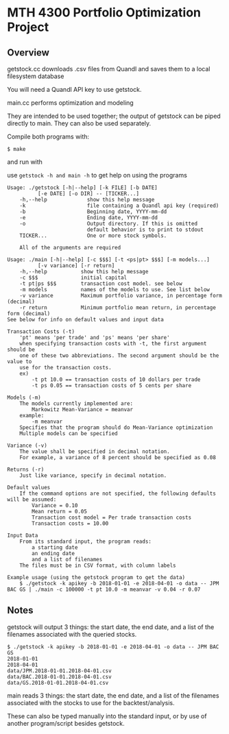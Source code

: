 # MTH 4300 Portfolio Optimization Project

## Overview

getstock.cc downloads .csv files from
Quandl and saves them to a local filesystem database

You will need a Quandl API key to use getstock.

main.cc performs optimization and modeling

They are intended to be used together; the output of getstock
can be piped directly to main. They can also be used separately.

Compile both programs with:

```
$ make
```

and run with

use ```getstock -h and main -h``` to get help on using the programs

```
Usage: ./getstock [-h|--help] [-k FILE] [-b DATE]
          [-e DATE] [-o DIR] -- [TICKER...]
    -h,--help             show this help message
    -k                    file containing a Quandl api key (required)
    -b                    Beginning date, YYYY-mm-dd
    -e                    Ending date, YYYY-mm-dd
    -o                    Output directory. If this is omitted
                          default behavior is to print to stdout
    TICKER...             One or more stock symbols.

    All of the arguments are required
```
```
Usage: ./main [-h|--help] [-c $$$] [-t <ps|pt> $$$] [-m models...]
          [-v variance] [-r return]
    -h,--help           show this help message
    -c $$$              initial capital
    -t pt|ps $$$        transaction cost model. see below
    -m models           names of the models to use. See list below
    -v variance         Maximum portfolio variance, in percentage form (decimal)
    -r return           Minimum portfolio mean return, in percentage form (decimal)
See below for info on default values and input data

Transaction Costs (-t)
    'pt' means 'per trade' and 'ps' means 'per share'
    when specifying transaction costs with -t, the first argument should be
    one of these two abbreviations. The second argument should be the value to
    use for the transaction costs.
    ex)
        -t pt 10.0 == transaction costs of 10 dollars per trade
        -t ps 0.05 == transaction costs of 5 cents per share

Models (-m)
    The models currently implemented are:
        Markowitz Mean-Variance = meanvar
    example:
        -m meanvar
    Specifies that the program should do Mean-Variance optimization
    Multiple models can be specified

Variance (-v)
    The value shall be specified in decimal notation.
    For example, a variance of 8 percent should be specified as 0.08

Returns (-r)
    Just like variance, specify in decimal notation.

Default values
    If the command options are not specified, the following defaults will be assumed:
        Variance = 0.10
        Mean return = 0.05
        Transaction cost model = Per trade transaction costs
        Transaction costs = 10.00

Input Data
    From its standard input, the program reads:
        a starting date
        an ending date
        and a list of filenames
    The files must be in CSV format, with column labels

Example usage (using the getstock program to get the data)
    $ ./getstock -k apikey -b 2018-01-01 -e 2018-04-01 -o data -- JPM BAC GS | ./main -c 100000 -t pt 10.0 -m meanvar -v 0.04 -r 0.07
```

## Notes

getstock will output 3 things: the start date, the end date, and a list of the filenames associated
with the queried stocks.

```
$ ./getstock -k apikey -b 2018-01-01 -e 2018-04-01 -o data -- JPM BAC GS
2018-01-01
2018-04-01
data/JPM.2018-01-01.2018-04-01.csv
data/BAC.2018-01-01.2018-04-01.csv
data/GS.2018-01-01.2018-04-01.csv
```

main reads 3 things: the start date, the end date, and a list of the filenames associated
with the stocks to use for the backtest/analysis.

These can also be typed manually into the standard input, or by use of another program/script
besides getstock.
